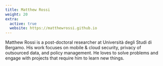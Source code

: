 ```yaml
---
title: Matthew Rossi
weight: 20
extra:
  active: true
  website: https://matthewrossi.github.io
---
```


Matthew Rossi is a post-doctoral researcher at Università degli Studi di
Bergamo. His work focuses on mobile & cloud security, privacy of outsourced
data, and policy management. He loves to solve problems and engage with
projects that require him to learn new things.
